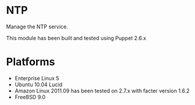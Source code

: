 # NTP #

Manage the NTP service.

This module has been built and tested using Puppet 2.6.x

# Platforms #

 * Enterprise Linux 5
 * Ubuntu 10.04 Lucid
 * Amazon Linux 2011.09 has been tested on 2.7.x with facter version 1.6.2
 * FreeBSD 9.0
